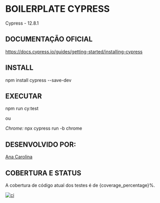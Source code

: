 # BOILERPLATE CYPRESS

Cypress - 12.8.1

## DOCUMENTAÇÃO OFICIAL

https://docs.cypress.io/guides/getting-started/installing-cypress 

## INSTALL

npm install cypress --save-dev

## EXECUTAR

npm run cy:test

ou

*Chrome:* npx cypress run -b chrome

## DESENVOLVIDO POR:
[Ana Carolina](https://github.com/AnacAntunes/)

## COBERTURA E STATUS

A cobertura de código atual dos testes é de {coverage_percentage}%.

[![ci](https://github.com/AnacAntunes/cypress_initial/actions/workflows/ci.yml/badge.svg)](https://github.com/AnacAntunes/cypress_initial/actions/workflows/ci.yml)
